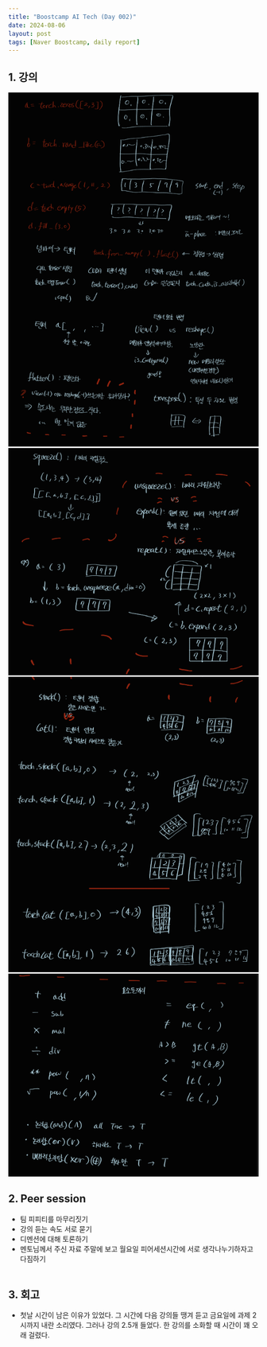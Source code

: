```yaml
---
title: "Boostcamp AI Tech (Day 002)"
date: 2024-08-06
layout: post
tags: [Naver Boostcamp, daily report]
---
```


## 1. 강의
![week1_2](/assets/image/image10.png)
![week1_3](/assets/image/image11.png)
![week1_4](/assets/image/image12.png)
![week1_5](/assets/image/image13.png)
<br>


<!-- ### 5) 예제 코드
```python
import torch

# Tensor 생성
t1 = torch.randn(2, 3)

``` -->
		
## 2. Peer session

* 팀 피피티를 마무리짓기
* 강의 듣는 속도 서로 묻기
* 디멘션에 대해 토론하기
* 멘토님께서 주신 자료 주말에 보고 월요일 피어세션시간에 서로 생각나누기하자고 다짐하기
<br><br>


## 3. 회고

* 첫날 시간이 남은 이유가 있었다. 그 시간에 다음 강의들 땡겨 듣고 금요일에 과제 2시까지 내란 소리였다. 그러나 강의 2.5개 들었다. 한 강의를 소화할 때 시간이 꽤 오래 걸렸다. 
<br><br>

<br><br>
